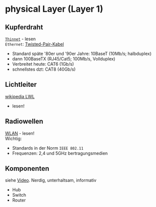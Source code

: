 # physical Layer (Layer 1)

## Kupferdraht
[`Thinnet`](https://de.wikipedia.org/wiki/10BASE2) - lesen  
`Ethernet`: [Twisted-Pair-Kabel](https://de.wikipedia.org/wiki/Twisted-Pair-Kabel#Kategorie_5)
- Standard späte '80er und '90er Jahre: 10BaseT (10Mb/s; halbduplex)
- dann 100BaseTX (RJ45/Cat5; 100Mb/s, Vollduplex)
- Verbreitet heute: CAT6 (1Gb/s)
- schnellstes dzt: CAT8 (40Gb/s)

## Lichtleiter
[wikipedia LWL](https://de.wikipedia.org/wiki/Lichtwellenleiter)
- lesen!

## Radiowellen
[WLAN](https://de.wikipedia.org/wiki/Wireless_Local_Area_Network) - lesen!  
Wichtig:
- Standards in der Norm `IEEE 802.11`
- Frequenzen: 2,4 und 5GHz bertragungsmedien

## Komponenten
siehe [Video](https://youtu.be/qJsjizuuDB4). Nerdig, unterhaltsam, informativ
- Hub
- Switch
- Router
